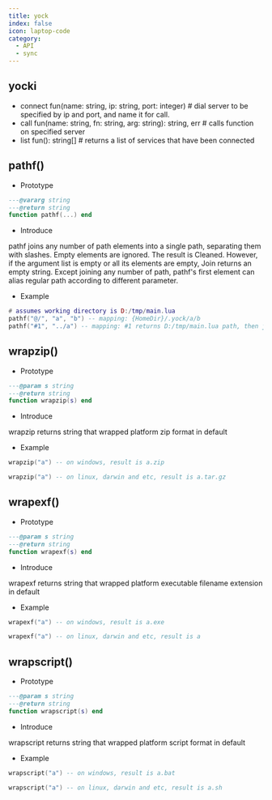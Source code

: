 ```yaml
---
title: yock
index: false
icon: laptop-code
category:
  - API
  - sync
---
```


## yocki
* connect fun(name: string, ip: string, port: integer) # dial server to be specified by ip and port, and name it for call.
* call fun(name: string, fn: string, arg: string): string, err # calls function on specified server
* list fun(): string[] # returns a list of services that have been connected

## pathf()

* Prototype
```lua
---@vararg string
---@return string
function pathf(...) end
```

* Introduce

pathf joins any number of path elements into a single path, separating them with slashes. Empty elements are ignored. The result is Cleaned. However, if the argument list is empty or all its elements are empty, Join returns an empty string.  Except joining any number of path, pathf's first element can alias regular path according to different parameter.

* Example
```lua
# assumes working directory is D:/tmp/main.lua
pathf("@/", "a", "b") -- mapping: {HomeDir}/.yock/a/b
pathf("#1", "../a") -- mapping: #1 returns D:/tmp/main.lua path, then joins "../a" to output "D:/tmp/a"
```
## wrapzip()

* Prototype
```lua
---@param s string
---@return string
function wrapzip(s) end
```

* Introduce

wrapzip returns string that wrapped platform zip format in default

* Example
```lua
wrapzip("a") -- on windows, result is a.zip

wrapzip("a") -- on linux, darwin and etc, result is a.tar.gz
```
## wrapexf()

* Prototype
```lua
---@param s string
---@return string
function wrapexf(s) end
```

* Introduce

wrapexf returns string that wrapped platform executable filename extension in default

* Example
```lua
wrapexf("a") -- on windows, result is a.exe

wrapexf("a") -- on linux, darwin and etc, result is a
```
## wrapscript()

* Prototype
```lua
---@param s string
---@return string
function wrapscript(s) end
```

* Introduce

wrapscript returns string that wrapped platform script format in default

* Example
```lua
wrapscript("a") -- on windows, result is a.bat

wrapscript("a") -- on linux, darwin and etc, result is a.sh
```
